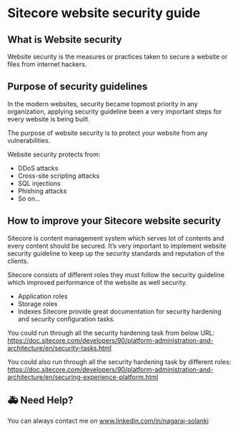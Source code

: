 # Sitecore website security guide

## What is Website security

Website security is the measures or practices taken to secure a website or files from internet hackers.

## Purpose of security guidelines

In the modern websites, security became topmost priority in any organization, applying security guideline been a very important steps for every website is being built.

The purpose of website security is to protect your website from any vulnerabilities.

Website security protects from:

* DDoS attacks
* Cross-site scripting attacks
* SQL injections
* Phishing attacks
* So on...

## How to improve your Sitecore website security
Sitecore is content management system which serves lot of contents and every content should be secured. It’s very important to implement website security guideline to keep up the security standards and reputation of the clients.

Sitecore consists of different roles they must follow the security guideline which improved performance of the website as well security.
-	Application roles
-	Storage roles
-	Indexes
Sitecore provide great documentation for security hardening and security configuration tasks.

You could run through all the security hardening task from below URL:
https://doc.sitecore.com/developers/90/platform-administration-and-architecture/en/security-tasks.html

You could also run through all the security hardening task by different roles:
https://doc.sitecore.com/developers/90/platform-administration-and-architecture/en/securing-experience-platform.html


## 🚑 Need Help?

You can always contact me on www.linkedin.com/in/nagaraj-solanki
